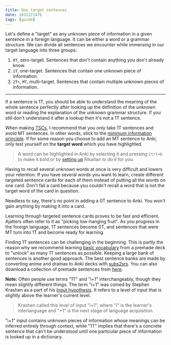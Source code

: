 ```yaml
---
title: One target sentences
date: 1631221476
tags: [guide]
---
```


Let's define a "target" as any unknown piece of information
in a given sentence in a foreign language.
It can be either a word or a grammar structure.
We can divide all sentences we encounter while immersing in our target language into three groups:

1) `0T`, zero-target.
Sentences that don't contain anything you don't already know.
1) `1T`, one-target.
Sentences that contain one unknown piece of information.
1) `2T+`, `MT`, multi-target.
Sentences that contain multiple unknown pieces of information.

****

If a sentence is 1T,
you should be able to understand the meaning of the whole sentence perfectly
after looking up the definition of the unknown word
or reading the explanation of the unknown grammar structure.
If you still don't understand it after a lookup then it's not a 1T sentence.

When making
[TSCs](discussing-various-card-templates.html#targeted-sentence-cards),
I recommend that you only take 1T sentences and avoid MT sentences.
In other words, stick to the
[minimum information principle](https://web.archive.org/web/20140605022438if_/http://www.super-memory.com/articles/20rules.htm#minimum%20information%20principle).
If for some reason you choose to add an MT sentence to Anki,
only test yourself on the **target word** which you have highlighted.

> A word can be highlighted in Anki by selecting it and pressing `Ctrl+b` to make it bold
> or by [setting up](setting-up-yomichan.html#settings-overview) Rikaitan to do it for you.

Having to recall several unknown words at once is very difficult
and lowers your retention.
If you have several words you want to learn,
create different targeted sentence cards for each of them
instead of putting all the words on one card.
Don't fail a card because you couldn't recall a word
that is not the target word of the card in question.

Needless to say,
there's no point in adding a 0T sentence to Anki.
You won't gain anything by making it into a card.

Learning through targeted sentence cards proves to be fast and efficient.
Ajatters often refer to it as "picking low-hanging fruit".
As you progress in the foreign language,
1T sentences become 0T,
and sentences that were MT turn into 1T and become ready for learning.

Finding 1T sentences can be challenging in the beginning.
This is partly the reason why we recommend learning
[basic vocabulary](basic-vocabulary.html)
from a premade deck
to "unlock" as many 1T sentences as possible.
Keeping a large bank of sentences is another good approach.
The best sentence banks are made by converting anime and dramas to Anki decks with
[subs2srs](our-immersion-learning-toolset.html#subs2srs).
You can also download a collection of premade sentences from
[here](ankidrone-sentence-pack.html).

**Note:** Often people use terms "1T" and "i+1" interchangeably,
though they mean slightly different things.
The term "i+1" was coined by Stephen Krashen
as a part of his
[Input hypothesis](https://wikiless.org/wiki/Input_hypothesis?lang=en).
It refers to a level of input that is slightly above the learner's current level.

> Krashen called this level of input "i+1",
> where "i" is the learner's interlanguage
> and "+1" is the next stage of language acquisition.

"i+1" input contains unknown pieces of information
whose meanings can be inferred entirely through context,
while "1T" implies that there's a concrete sentence that can't be understood
until one particular piece of information is looked up in a dictionary.
